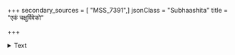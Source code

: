 +++
secondary_sources = [ "MSS_7391",]
jsonClass = "Subhaashita"
title = "एकं चक्षुर्विवेको"

+++

<details><summary>Text</summary>

एकं चक्षुर्विवेको हि द्वितीयं सत्समागमः।  
तौ न स्तो यस्य स क्षिप्रं मोहकूपे पतेद् ध्रुवम्॥
</details>
